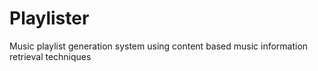 Playlister
==========

Music playlist generation system using content based music information retrieval techniques

